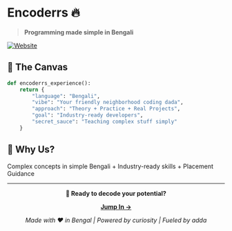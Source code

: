 # Encoderrs 🔥

> **Programming made simple in Bengali**

[![Website](https://img.shields.io/badge/🌐_Visit-encoderrs.com-FF6B6B?style=for-the-badge)](https://encoderrs.com/)

## 🎨 The Canvas

```python
def encoderrs_experience():
    return {
        "language": "Bengali",
        "vibe": "Your friendly neighborhood coding dada",
        "approach": "Theory + Practice + Real Projects",
        "goal": "Industry-ready developers",
        "secret_sauce": "Teaching complex stuff simply"
    }
```

## 🚀 Why Us?

Complex concepts in simple Bengali + Industry-ready skills + Placement Guidance

---

<div align="center">

**🎯 Ready to decode your potential?**

[**Jump In →**](https://encoderrs.com/)

*Made with ❤️ in Bengal | Powered by curiosity | Fueled by adda*

</div>
